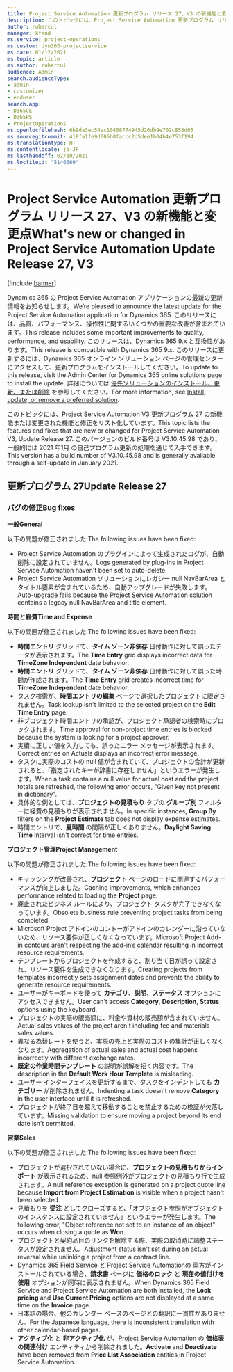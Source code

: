 ```yaml
---
title: Project Service Automation 更新プログラム リリース 27、V3 の新機能と変更点
description: このトピックには、Project Service Automation 更新プログラム リリース 27、V3 で利用可能な機能と修正をリスト化しています。
author: ruhercul
manager: kfend
ms.service: project-operations
ms.custom: dyn365-projectservice
ms.date: 01/12/2021
ms.topic: article
ms.author: ruhercul
audience: Admin
search.audienceType:
- admin
- customizer
- enduser
search.app:
- D365CE
- D365PS
- ProjectOperations
ms.openlocfilehash: 6b9da3ec54ec10408774945d26db9e702c858d05
ms.sourcegitcommit: 418fa1fe9d605b8faccc2d5dee1b04b4e753f194
ms.translationtype: HT
ms.contentlocale: ja-JP
ms.lasthandoff: 02/10/2021
ms.locfileid: "5146669"
---
```

# <a name="whats-new-or-changed-in-project-service-automation-update-release-27-v3"></a><span data-ttu-id="53f8e-103">Project Service Automation 更新プログラム リリース 27、V3 の新機能と変更点</span><span class="sxs-lookup"><span data-stu-id="53f8e-103">What's new or changed in Project Service Automation Update Release 27, V3</span></span>

[!include [banner](../includes/psa-now-project-operations.md)]

<span data-ttu-id="53f8e-104">Dynamics 365 の Project Service Automation アプリケーションの最新の更新情報をお知らせします。</span><span class="sxs-lookup"><span data-stu-id="53f8e-104">We’re pleased to announce the latest update for the Project Service Automation application for Dynamics 365.</span></span> <span data-ttu-id="53f8e-105">このリリースには、品質、パフォーマンス、操作性に関するいくつかの重要な改善が含まれています。</span><span class="sxs-lookup"><span data-stu-id="53f8e-105">This release includes some important improvements to quality, performance, and usability.</span></span> <span data-ttu-id="53f8e-106">このリリースは、Dynamics 365 9.x と互換性があります。</span><span class="sxs-lookup"><span data-stu-id="53f8e-106">This release is compatible with Dynamics 365 9.x.</span></span> <span data-ttu-id="53f8e-107">このリリースに更新するには、Dynamics 365 オンライン ソリューション ページの管理センターにアクセスして、更新プログラムをインストールしてください。</span><span class="sxs-lookup"><span data-stu-id="53f8e-107">To update to this release, visit the Admin Center for Dynamics 365 online solutions page to install the update.</span></span> <span data-ttu-id="53f8e-108">詳細については [優先ソリューションのインストール、更新、または削除](https://docs.microsoft.com/power-platform/admin/install-remove-preferred-solution) を参照してください。</span><span class="sxs-lookup"><span data-stu-id="53f8e-108">For more information, see [Install, update, or remove a preferred solution](https://docs.microsoft.com/power-platform/admin/install-remove-preferred-solution).</span></span>

<span data-ttu-id="53f8e-109">このトピックには、Project Service Automation V3 更新プログラム 27 の新機能または変更された機能と修正をリスト化しています。</span><span class="sxs-lookup"><span data-stu-id="53f8e-109">This topic lists the features and fixes that are new or changed for Project Service Automation V3, Update Release 27.</span></span> <span data-ttu-id="53f8e-110">このバージョンのビルド番号は V3.10.45.98 であり、一般的には 2021 年1月 の自己プログラム更新の処理を通じて入手できます。</span><span class="sxs-lookup"><span data-stu-id="53f8e-110">This version has a build number of V3.10.45.98 and is generally available through a self-update in January 2021.</span></span>

## <a name="update-release-27"></a><span data-ttu-id="53f8e-111">更新プログラム 27</span><span class="sxs-lookup"><span data-stu-id="53f8e-111">Update Release 27</span></span>

### <a name="bug-fixes"></a><span data-ttu-id="53f8e-112">バグの修正</span><span class="sxs-lookup"><span data-stu-id="53f8e-112">Bug fixes</span></span>

<span data-ttu-id="53f8e-113">**一般**</span><span class="sxs-lookup"><span data-stu-id="53f8e-113">**General**</span></span>

<span data-ttu-id="53f8e-114">以下の問題が修正されました:</span><span class="sxs-lookup"><span data-stu-id="53f8e-114">The following issues have been fixed:</span></span>

- <span data-ttu-id="53f8e-115">Project Service Automation のプラグインによって生成されたログが、自動削除に設定されていません。</span><span class="sxs-lookup"><span data-stu-id="53f8e-115">Logs generated by plug-ins in Project Service Automation haven't been set to auto-delete.</span></span>
- <span data-ttu-id="53f8e-116">Project Service Automation ソリューションにレガシー null NavBarArea とタイトル要素が含まれているため、自動アップグレードが失敗します。</span><span class="sxs-lookup"><span data-stu-id="53f8e-116">Auto-upgrade fails because the Project Service Automation solution contains a legacy null NavBarArea and title element.</span></span>

<span data-ttu-id="53f8e-117">**時間と経費**</span><span class="sxs-lookup"><span data-stu-id="53f8e-117">**Time and Expense**</span></span>

<span data-ttu-id="53f8e-118">以下の問題が修正されました:</span><span class="sxs-lookup"><span data-stu-id="53f8e-118">The following issues have been fixed:</span></span>

- <span data-ttu-id="53f8e-119">**時間エントリ** グリッドで、**タイム ゾーン非依存** 日付動作に対して誤ったデータが表示されます。</span><span class="sxs-lookup"><span data-stu-id="53f8e-119">The **Time Entry** grid displays incorrect data for **TimeZone Independent** date behavior.</span></span>
- <span data-ttu-id="53f8e-120">**時間エントリ** グリッドで、**タイム ゾーン非依存** 日付動作に対して誤った時間が作成されます。</span><span class="sxs-lookup"><span data-stu-id="53f8e-120">The **Time Entry** grid creates incorrect time for **TimeZone Independent** date behavior.</span></span>
- <span data-ttu-id="53f8e-121">タスク検索が、**時間エントリの編集** ページで選択したプロジェクトに限定されません。</span><span class="sxs-lookup"><span data-stu-id="53f8e-121">Task lookup isn't limited to the selected project on the **Edit Time Entry** page.</span></span>
- <span data-ttu-id="53f8e-122">非プロジェクト時間エントリの承認が、プロジェクト承認者の検索時にブロックされます。</span><span class="sxs-lookup"><span data-stu-id="53f8e-122">Time approval for non-project time entries is blocked because the system is looking for a project approver.</span></span>
- <span data-ttu-id="53f8e-123">実績に正しい値を入力しても、誤ったエラー メッセージが表示されます。</span><span class="sxs-lookup"><span data-stu-id="53f8e-123">Correct entries on Actuals displays an incorrect error message.</span></span>
- <span data-ttu-id="53f8e-124">タスクに実際のコストの null 値が含まれていて、プロジェクトの合計が更新されると、「指定されたキーが辞書に存在しません」というエラーが発生します。</span><span class="sxs-lookup"><span data-stu-id="53f8e-124">When a task contains a null value for actual cost and the project totals are refreshed, the following error occurs, "Given key not present in dictionary".</span></span>
- <span data-ttu-id="53f8e-125">具体的な例としては、**プロジェクトの見積もり** タブの **グループ別** フィルターに経費の見積もりが表示されません。</span><span class="sxs-lookup"><span data-stu-id="53f8e-125">In specific instances, **Group By** filters on the **Project Estimate** tab does not display expense estimates.</span></span>
- <span data-ttu-id="53f8e-126">時間エントリで、**夏時間** の間隔が正しくありません。</span><span class="sxs-lookup"><span data-stu-id="53f8e-126">**Daylight Saving Time** interval isn't correct for time entries.</span></span>

<span data-ttu-id="53f8e-127">**プロジェクト管理**</span><span class="sxs-lookup"><span data-stu-id="53f8e-127">**Project Management**</span></span>

<span data-ttu-id="53f8e-128">以下の問題が修正されました:</span><span class="sxs-lookup"><span data-stu-id="53f8e-128">The following issues have been fixed:</span></span>

- <span data-ttu-id="53f8e-129">キャッシングが改善され、**プロジェクト** ページのロードに関連するパフォーマンスが向上しました。</span><span class="sxs-lookup"><span data-stu-id="53f8e-129">Caching improvements, which enhances performance related to loading the **Project** page.</span></span>
- <span data-ttu-id="53f8e-130">廃止されたビジネス ルールにより、プロジェクト タスクが完了できなくなっています。</span><span class="sxs-lookup"><span data-stu-id="53f8e-130">Obsolete business rule preventing project tasks from being completed.</span></span>
- <span data-ttu-id="53f8e-131">Microsoft Project アドインのコントーがアドインのカレンダーに沿っていないため、リソース要件が正しくなくなっています。</span><span class="sxs-lookup"><span data-stu-id="53f8e-131">Microsoft Project Add-in contours aren't respecting the add-in’s calendar resulting in incorrect resource requirements.</span></span>
- <span data-ttu-id="53f8e-132">テンプレートからプロジェクトを作成すると、割り当て日が誤って設定され、リソース要件を生成できなくなります。</span><span class="sxs-lookup"><span data-stu-id="53f8e-132">Creating projects from templates incorrectly sets assignment dates and prevents the ability to generate resource requirements.</span></span>
- <span data-ttu-id="53f8e-133">ユーザーがキーボードを使って **カテゴリ**、**説明**、**ステータス** オプションにアクセスできません。</span><span class="sxs-lookup"><span data-stu-id="53f8e-133">User can't access **Category**, **Description**, **Status** options using the keyboard.</span></span>
- <span data-ttu-id="53f8e-134">プロジェクトの実際の販売額に、料金や資材の販売額が含まれていません。</span><span class="sxs-lookup"><span data-stu-id="53f8e-134">Actual sales values of the project aren't including fee and materials sales values.</span></span>
- <span data-ttu-id="53f8e-135">異なる為替レートを使うと、実際の売上と実際のコストの集計が正しくなくなります。</span><span class="sxs-lookup"><span data-stu-id="53f8e-135">Aggregation of actual sales and actual cost happens incorrectly with different exchange rates.</span></span>
- <span data-ttu-id="53f8e-136">**既定の作業時間テンプレート** の説明が誤解を招く内容です。</span><span class="sxs-lookup"><span data-stu-id="53f8e-136">The description in the **Default Work Hour Template** is misleading.</span></span>
- <span data-ttu-id="53f8e-137">ユーザー インターフェイスを更新するまで、タスクをインデントしても **カテゴリー** が削除されません。</span><span class="sxs-lookup"><span data-stu-id="53f8e-137">Indenting a task doesn't remove **Category** in the user interface until it is refreshed.</span></span>
- <span data-ttu-id="53f8e-138">プロジェクトが終了日を超えて移動することを禁止するための検証が欠落しています。</span><span class="sxs-lookup"><span data-stu-id="53f8e-138">Missing validation to ensure moving a project beyond its end date isn't permitted.</span></span>

<span data-ttu-id="53f8e-139">**営業**</span><span class="sxs-lookup"><span data-stu-id="53f8e-139">**Sales**</span></span>

<span data-ttu-id="53f8e-140">以下の問題が修正されました:</span><span class="sxs-lookup"><span data-stu-id="53f8e-140">The following issues have been fixed:</span></span>

- <span data-ttu-id="53f8e-141">プロジェクトが選択されていない場合に、**プロジェクトの見積もりからインポート** が表示されるため、null 参照例外がプロジェクトの見積もり行で生成されます。</span><span class="sxs-lookup"><span data-stu-id="53f8e-141">A null reference exception is generated on a project quote line because **Import from Project Estimation** is visible when a project hasn't been selected.</span></span>
- <span data-ttu-id="53f8e-142">見積もりを **受注** としてクローズすると、「オブジェクト参照がオブジェクトのインスタンスに設定されていません」というエラーが発生します。</span><span class="sxs-lookup"><span data-stu-id="53f8e-142">The following error, "Object reference not set to an instance of an object" occurs when closing a quote as **Won**.</span></span>
- <span data-ttu-id="53f8e-143">プロジェクトと契約品目のリンクを解除する際、実際の取消時に調整ステータスが設定されません。</span><span class="sxs-lookup"><span data-stu-id="53f8e-143">Adjustment status isn't set during an actual reversal while unlinking a project from a contract line.</span></span>
- <span data-ttu-id="53f8e-144">Dynamics 365 Field Service と Project Service Automationの 両方がインストールされている場合、**請求書** ページに **価格のロック** と **現在の値付けを​​使用** オプションが同時に表示されません。</span><span class="sxs-lookup"><span data-stu-id="53f8e-144">When Dynamics 365 Field Service and Project Service Automation are both installed, the **Lock pricing** and **Use Current Pricing** options are not displayed at a same time on the **Invoice** page.</span></span>
- <span data-ttu-id="53f8e-145">日本語の場合、他のカレンダー ベースのページとの翻訳に一貫性がありません。</span><span class="sxs-lookup"><span data-stu-id="53f8e-145">For the Japanese language, there is inconsistent translation with other calendar-based pages.</span></span>
- <span data-ttu-id="53f8e-146">**アクティブ化** と **非アクティブ化** が、Project Service Automation の **価格表の関連付け** エンティティから削除されました。</span><span class="sxs-lookup"><span data-stu-id="53f8e-146">**Activate** and **Deactivate** have been removed from **Price List Association** entities in Project Service Automation.</span></span>
